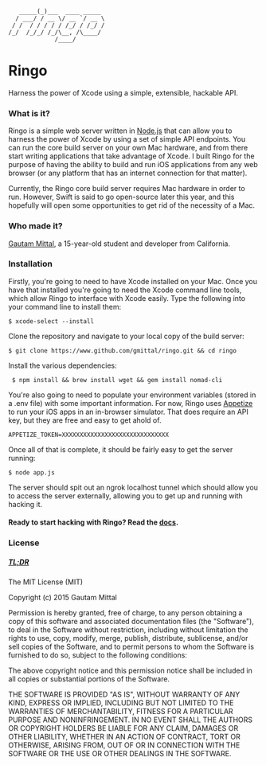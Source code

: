 ```         _                 
   _____(_)___  ____ _____ 
  / ___/ / __ \/ __ `/ __ \
 / /  / / / / / /_/ / /_/ /
/_/  /_/_/ /_/\__, /\____/ 
             /____/        
```
# Ringo

Harness the power of Xcode using a simple, extensible, hackable API.

### What is it?
Ringo is a simple web server written in [Node.js](https://nodejs.org) that can allow you to harness the power of Xcode by using a set of simple API endpoints. You can run the core build server on your own Mac hardware, and from there start writing applications that take advantage of Xcode. I built Ringo for the purpose of having the ability to build and run iOS applications from any web browser (or any platform that has an internet connection for that matter). 

Currently, the Ringo core build server requires Mac hardware in order to run. However, Swift is said to go open-source later this year, and this hopefully will open some opportunities to get rid of the necessity of a Mac.

### Who made it?
[Gautam Mittal](http://gautam.cc), a 15-year-old student and developer from California.

### Installation
Firstly, you're going to need to have Xcode installed on your Mac. Once you have that installed you're going to need the Xcode command line tools, which allow Ringo to interface with Xcode easily. Type the following into your command line to install them:

```$ xcode-select --install```

Clone the repository and navigate to your local copy of the build server:

``` $ git clone https://www.github.com/gmittal/ringo.git && cd ringo ```

Install the various dependencies:

``` $ npm install && brew install wget && gem install nomad-cli```

You're also going to need to populate your environment variables (stored in a .env file) with some important information. For now, Ringo uses [Appetize](http://www.appetize.io) to run your iOS apps in an in-browser simulator. That does require an API key, but they are free and easy to get ahold of. 
```
APPETIZE_TOKEN=XXXXXXXXXXXXXXXXXXXXXXXXXXXXXX
```

Once all of that is complete, it should be fairly easy to get the server running:

``` $ node app.js ```

The server should spit out an ngrok localhost tunnel which should allow you to access the server externally, allowing you to get up and running with hacking it.


#### Ready to start hacking with Ringo? Read the [docs](https://www.github.com/gmittal/ringo/wiki/Documentation).





### License

##### [TL;DR](https://tldrlegal.com/license/mit-license)

The MIT License (MIT)

Copyright (c) 2015 Gautam Mittal

Permission is hereby granted, free of charge, to any person obtaining a copy
of this software and associated documentation files (the "Software"), to deal
in the Software without restriction, including without limitation the rights
to use, copy, modify, merge, publish, distribute, sublicense, and/or sell
copies of the Software, and to permit persons to whom the Software is
furnished to do so, subject to the following conditions:

The above copyright notice and this permission notice shall be included in all
copies or substantial portions of the Software.

THE SOFTWARE IS PROVIDED "AS IS", WITHOUT WARRANTY OF ANY KIND, EXPRESS OR
IMPLIED, INCLUDING BUT NOT LIMITED TO THE WARRANTIES OF MERCHANTABILITY,
FITNESS FOR A PARTICULAR PURPOSE AND NONINFRINGEMENT. IN NO EVENT SHALL THE
AUTHORS OR COPYRIGHT HOLDERS BE LIABLE FOR ANY CLAIM, DAMAGES OR OTHER
LIABILITY, WHETHER IN AN ACTION OF CONTRACT, TORT OR OTHERWISE, ARISING FROM,
OUT OF OR IN CONNECTION WITH THE SOFTWARE OR THE USE OR OTHER DEALINGS IN THE
SOFTWARE.
